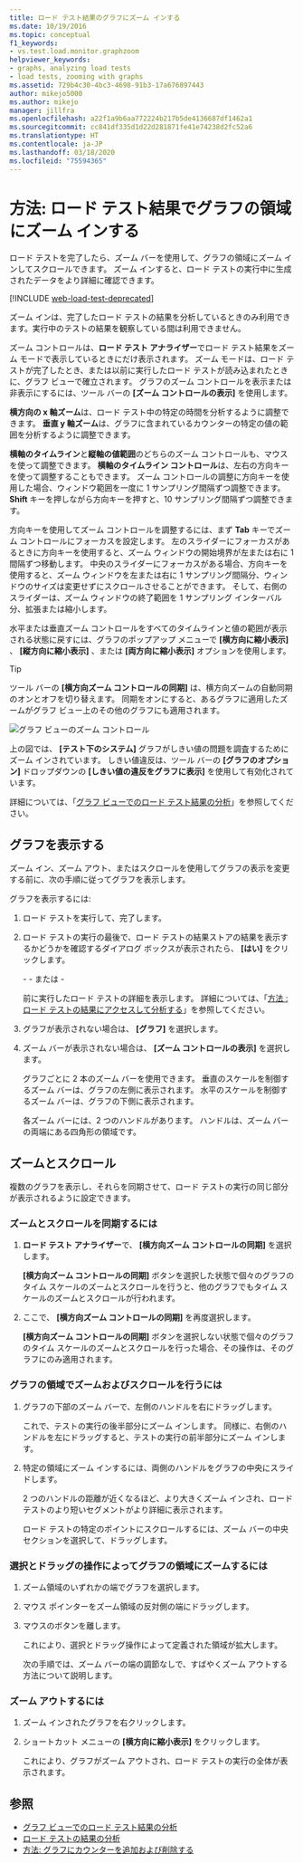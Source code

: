 ```yaml
---
title: ロード テスト結果のグラフにズーム インする
ms.date: 10/19/2016
ms.topic: conceptual
f1_keywords:
- vs.test.load.monitor.graphzoom
helpviewer_keywords:
- graphs, analyzing load tests
- load tests, zooming with graphs
ms.assetid: 729b4c30-4bc3-4698-91b3-17a676897443
author: mikejo5000
ms.author: mikejo
manager: jillfra
ms.openlocfilehash: a22f1a9b6aa772224b217b5de4136687df1462a1
ms.sourcegitcommit: cc841df335d1d22d281871fe41e74238d2fc52a6
ms.translationtype: HT
ms.contentlocale: ja-JP
ms.lasthandoff: 03/18/2020
ms.locfileid: "75594365"
---
```

# <a name="how-to-zoom-in-on-a-region-of-the-graph-in-load-test-results"></a>方法: ロード テスト結果でグラフの領域にズーム インする

ロード テストを完了したら、ズーム バーを使用して、グラフの領域にズーム インしてスクロールできます。 ズーム インすると、ロード テストの実行中に生成されたデータをより詳細に確認できます。

[!INCLUDE [web-load-test-deprecated](includes/web-load-test-deprecated.md)]

ズーム インは、完了したロード テストの結果を分析しているときのみ利用できます。実行中のテストの結果を観察している間は利用できません。

ズーム コントロールは、**ロード テスト アナライザー**でロード テスト結果をズーム モードで表示しているときにだけ表示されます。 ズーム モードは、ロード テストが完了したとき、または以前に実行したロード テストが読み込まれたときに、グラフ ビューで確立されます。 グラフのズーム コントロールを表示または非表示にするには、ツール バーの **[ズーム コントロールの表示]** を使用します。

**横方向の x 軸ズーム**は、ロード テスト中の特定の時間を分析するように調整できます。 **垂直 y 軸ズーム**は、グラフに含まれているカウンターの特定の値の範囲を分析するように調整できます。

**横軸のタイムライン**と**縦軸の値範囲**のどちらのズーム コントロールも、マウスを使って調整できます。 **横軸のタイムライン コントロール**は、左右の方向キーを使って調整することもできます。 ズーム コントロールの調整に方向キーを使用した場合、ウィンドウ範囲を一度に 1 サンプリング間隔ずつ調整できます。 **Shift** キーを押しながら方向キーを押すと、10 サンプリング間隔ずつ調整できます。

方向キーを使用してズーム コントロールを調整するには、まず **Tab** キーでズーム コントロールにフォーカスを設定します。 左のスライダーにフォーカスがあるときに方向キーを使用すると、ズーム ウィンドウの開始境界が左または右に 1 間隔ずつ移動します。 中央のスライダーにフォーカスがある場合、方向キーを使用すると、ズーム ウィンドウを左または右に 1 サンプリング間隔分、ウィンドウのサイズは変更せずにスクロールさせることができます。 そして、右側のスライダーは、ズーム ウィンドウの終了範囲を 1 サンプリング インターバル分、拡張または縮小します。

水平または垂直ズーム コントロールをすべてのタイムラインと値の範囲が表示される状態に戻すには、グラフのポップアップ メニューで **[横方向に縮小表示]** 、 **[縦方向に縮小表示]** 、または **[両方向に縮小表示]** オプションを使用します。

> [!TIP]
> ツール バーの **[横方向ズーム コントロールの同期]** は、横方向ズームの自動同期のオンとオフを切り替えます。 同期をオンにすると、あるグラフに適用したズームがグラフ ビュー上のその他のグラフにも適用されます。

![グラフ ビューのズーム コントロール](../test/media/ltest_zoomcontrol.png)

上の図では、 **[テスト下のシステム]** グラフがしきい値の問題を調査するためにズーム インされています。 しきい値違反は、ツール バーの **[グラフのオプション]** ドロップダウンの **[しきい値の違反をグラフに表示]** を使用して有効化されています。

詳細については、「[グラフ ビューでのロード テスト結果の分析](../test/analyze-load-test-results-in-the-graphs-view.md)」を参照してください。

## <a name="display-graphs"></a>グラフを表示する

ズーム イン、ズーム アウト、またはスクロールを使用してグラフの表示を変更する前に、次の手順に従ってグラフを表示します。

グラフを表示するには:

1. ロード テストを実行して、完了します。

2. ロード テストの実行の最後で、ロード テストの結果ストアの結果を表示するかどうかを確認するダイアログ ボックスが表示されたら、 **[はい]** をクリックします。

     \- - または -

     前に実行したロード テストの詳細を表示します。 詳細については、「[方法 : ロード テストの結果にアクセスして分析する](../test/how-to-access-load-test-results-for-analysis.md)」を参照してください。

3. グラフが表示されない場合は、 **[グラフ]** を選択します。

4. ズーム バーが表示されない場合は、 **[ズーム コントロールの表示]** を選択します。

     グラフごとに 2 本のズーム バーを使用できます。 垂直のスケールを制御するズーム バーは、グラフの左側に表示されます。 水平のスケールを制御するズーム バーは、グラフの下側に表示されます。

     各ズーム バーには、2 つのハンドルがあります。 ハンドルは、ズーム バーの両端にある四角形の領域です。

## <a name="zoom-and-scroll"></a>ズームとスクロール

複数のグラフを表示し、それらを同期させて、ロード テストの実行の同じ部分が表示されるように設定できます。

### <a name="to-synchronize-zooming-and-scrolling"></a>ズームとスクロールを同期するには

1. **ロード テスト アナライザー**で、 **[横方向ズーム コントロールの同期]** を選択します。

     **[横方向ズーム コントロールの同期]** ボタンを選択した状態で個々のグラフのタイム スケールのズームとスクロールを行うと、他のグラフでもタイム スケールのズームとスクロールが行われます。

2. ここで、 **[横方向ズーム コントロールの同期]** を再度選択します。

     **[横方向ズーム コントロールの同期]** ボタンを選択しない状態で個々のグラフのタイム スケールのズームとスクロールを行った場合、その操作は、そのグラフにのみ適用されます。

### <a name="to-zoom-and-scroll-to-a-region-of-the-graph"></a>グラフの領域でズームおよびスクロールを行うには

1. グラフの下部のズーム バーで、左側のハンドルを右にドラッグします。

     これで、テストの実行の後半部分にズーム インします。 同様に、右側のハンドルを左にドラッグすると、テストの実行の前半部分にズーム インします。

2. 特定の領域にズーム インするには、両側のハンドルをグラフの中央にスライドします。

     2 つのハンドルの距離が近くなるほど、より大きくズーム インされ、ロード テストのより短いセグメントがより詳細に表示されます。

     ロード テストの特定のポイントにスクロールするには、ズーム バーの中央セクションを選択して、ドラッグします。

### <a name="to-zoom-to-a-region-of-the-graph-by-choosing-and-dragging"></a>選択とドラッグの操作によってグラフの領域にズームするには

1. ズーム領域のいずれかの端でグラフを選択します。

2. マウス ポインターをズーム領域の反対側の端にドラッグします。

3. マウスのボタンを離します。

    これにより、選択とドラッグ操作によって定義された領域が拡大します。

   次の手順では、ズーム バーの端の調節なしで、すばやくズーム アウトする方法について説明します。

### <a name="to-zoom-out"></a>ズーム アウトするには

1. ズーム インされたグラフを右クリックします。

2. ショートカット メニューの **[横方向に縮小表示]** をクリックします。

     これにより、グラフがズーム アウトされ、ロード テストの実行の全体が表示されます。

## <a name="see-also"></a>参照

- [グラフ ビューでのロード テスト結果の分析](../test/analyze-load-test-results-in-the-graphs-view.md)
- [ロード テストの結果の分析](../test/analyze-load-test-results-using-the-load-test-analyzer.md)
- [方法: グラフにカウンターを追加および削除する](../test/how-to-add-and-delete-counters-on-graphs-in-load-test-results.md)
